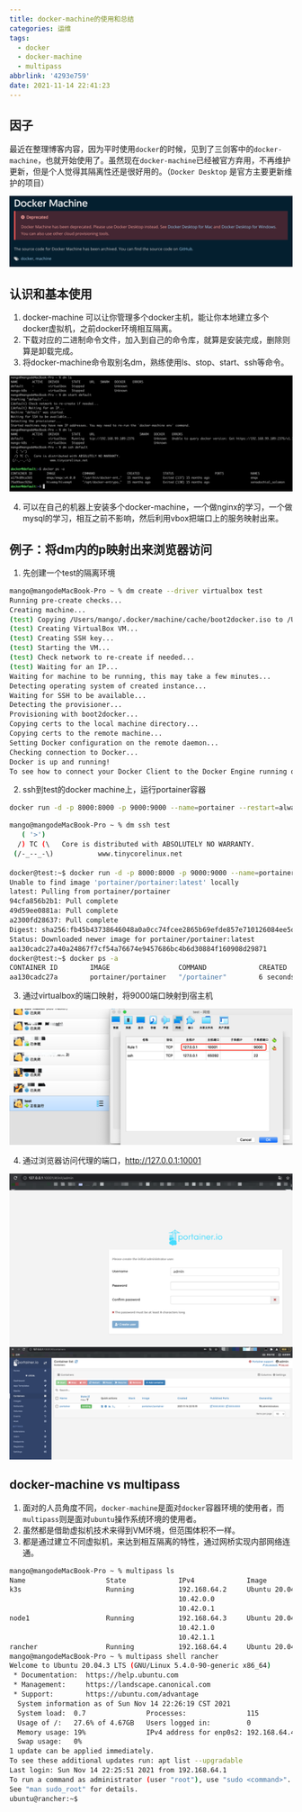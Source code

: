 ```yaml
---
title: docker-machine的使用和总结
categories: 运维
tags:
  - docker
  - docker-machine
  - multipass
abbrlink: '4293e759'
date: 2021-11-14 22:41:23
---
```


## 因子
最近在整理博客内容，因为平时使用`docker`的时候，见到了三剑客中的`docker-machine`，也就开始使用了。虽然现在`docker-machine`已经被官方弃用，不再维护更新，但是个人觉得其隔离性还是很好用的。（`Docker Desktop` 是官方主要更新维护的项目）

<img src="/mb/images/dm/01.png">
<!-- more -->

## 认识和基本使用
1. docker-machine 可以让你管理多个docker主机，能让你本地建立多个docker虚拟机，之前docker环境相互隔离。
2. 下载对应的二进制命令文件，加入到自己的命令库，就算是安装完成，删除则算是卸载完成。
3. 将docker-machine命令取别名dm，熟练使用ls、stop、start、ssh等命令。

<img src="/mb/images/dm/02.png">

4. 可以在自己的机器上安装多个docker-machine，一个做nginx的学习，一个做mysql的学习，相互之前不影响，然后利用vbox把端口上的服务映射出来。

## 例子：将dm内的p映射出来浏览器访问
1. 先创建一个test的隔离环境
``` bash
mango@mangodeMacBook-Pro ~ % dm create --driver virtualbox test
Running pre-create checks...
Creating machine...
(test) Copying /Users/mango/.docker/machine/cache/boot2docker.iso to /Users/mango/.docker/machine/machines/test/boot2docker.iso...
(test) Creating VirtualBox VM...
(test) Creating SSH key...
(test) Starting the VM...
(test) Check network to re-create if needed...
(test) Waiting for an IP...
Waiting for machine to be running, this may take a few minutes...
Detecting operating system of created instance...
Waiting for SSH to be available...
Detecting the provisioner...
Provisioning with boot2docker...
Copying certs to the local machine directory...
Copying certs to the remote machine...
Setting Docker configuration on the remote daemon...
Checking connection to Docker...
Docker is up and running!
To see how to connect your Docker Client to the Docker Engine running on this virtual machine, run: dm env test
```
2. ssh到test的docker machine上，运行portainer容器
``` bash
docker run -d -p 8000:8000 -p 9000:9000 --name=portainer --restart=always -v /var/run/docker.sock:/var/run/docker.sock -v portainer\_data:/data portainer/portainer
```
``` bash
mango@mangodeMacBook-Pro ~ % dm ssh test
   ( '>')
  /) TC (\   Core is distributed with ABSOLUTELY NO WARRANTY.
 (/-_--_-\)           www.tinycorelinux.net

docker@test:~$ docker run -d -p 8000:8000 -p 9000:9000 --name=portainer --restart=always -v /var/run/docker.sock:/var/run/docker.sock -v portainer\_data:/data portainer/portainer
Unable to find image 'portainer/portainer:latest' locally
latest: Pulling from portainer/portainer
94cfa856b2b1: Pull complete
49d59ee0881a: Pull complete
a2300fd28637: Pull complete
Digest: sha256:fb45b43738646048a0a0cc74fcee2865b69efde857e710126084ee5de9be0f3f
Status: Downloaded newer image for portainer/portainer:latest
aa130cadc27a40a24867f7cf54a76674e9457686bc4b6d30884f160908d29871
docker@test:~$ docker ps -a
CONTAINER ID        IMAGE                 COMMAND             CREATED             STATUS              PORTS                                            NAMES
aa130cadc27a        portainer/portainer   "/portainer"        6 seconds ago       Up 6 seconds        0.0.0.0:8000->8000/tcp, 0.0.0.0:9000->9000/tcp   portainer
```
3. 通过virtualbox的端口映射，将9000端口映射到宿主机
<img src="/mb/images/dm/03.png">

4. 通过浏览器访问代理的端口，http://127.0.0.1:10001
<img src="/mb/images/dm/04.png">
<img src="/mb/images/dm/05.png">

## docker-machine vs multipass
1. 面对的人员角度不同，`docker-machine`是面对`docker`容器环境的使用者，而`multipass`则是面对`ubuntu`操作系统环境的使用者。
2. 虽然都是借助虚拟机技术来得到VM环境，但范围体积不一样。
3. 都是通过建立不同虚拟机，来达到相互隔离的特性，通过网桥实现内部网络连通。
``` bash
mango@mangodeMacBook-Pro ~ % multipass ls
Name                    State             IPv4             Image
k3s                     Running           192.168.64.2     Ubuntu 20.04 LTS
                                          10.42.0.0
                                          10.42.0.1
node1                   Running           192.168.64.3     Ubuntu 20.04 LTS
                                          10.42.1.0
                                          10.42.1.1
rancher                 Running           192.168.64.4     Ubuntu 20.04 LTS
mango@mangodeMacBook-Pro ~ % multipass shell rancher
Welcome to Ubuntu 20.04.3 LTS (GNU/Linux 5.4.0-90-generic x86_64)
 * Documentation:  https://help.ubuntu.com
 * Management:     https://landscape.canonical.com
 * Support:        https://ubuntu.com/advantage
  System information as of Sun Nov 14 22:26:19 CST 2021
  System load:  0.7               Processes:               115
  Usage of /:   27.6% of 4.67GB   Users logged in:         0
  Memory usage: 19%               IPv4 address for enp0s2: 192.168.64.4
  Swap usage:   0%
1 update can be applied immediately.
To see these additional updates run: apt list --upgradable
Last login: Sun Nov 14 22:25:51 2021 from 192.168.64.1
To run a command as administrator (user "root"), use "sudo <command>".
See "man sudo_root" for details.
ubuntu@rancher:~$
```


